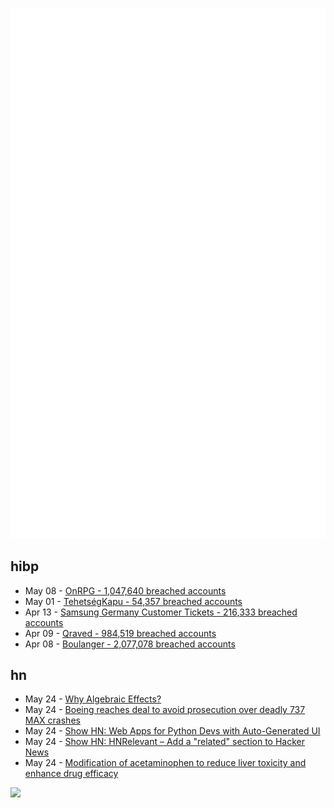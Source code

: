 ![Metrics](https://raw.githubusercontent.com/phixion/phixion/master/metrics.svg)

## hibp

<!--
for https://github.com/phixion/phixion/blob/main/.github/workflows/feeds.yml
-->
<!--START_SECTION:haveibeenpwnd-->
- May 08 - [OnRPG - 1,047,640 breached accounts](https://haveibeenpwned.com/PwnedWebsites#OnRPG)
- May 01 - [TehetségKapu - 54,357 breached accounts](https://haveibeenpwned.com/PwnedWebsites#TehetsegKapu)
- Apr 13 - [Samsung Germany Customer Tickets - 216,333 breached accounts](https://haveibeenpwned.com/PwnedWebsites#SamsungGermany)
- Apr 09 - [Qraved - 984,519 breached accounts](https://haveibeenpwned.com/PwnedWebsites#Qraved)
- Apr 08 - [Boulanger - 2,077,078 breached accounts](https://haveibeenpwned.com/PwnedWebsites#Boulanger)
<!--END_SECTION:haveibeenpwnd-->

## hn

<!--
for https://github.com/phixion/phixion/blob/main/.github/workflows/feeds.yml
-->
<!--START_SECTION:hn-->
- May 24 - [Why Algebraic Effects?](https://antelang.org/blog/why_effects/)
- May 24 - [Boeing reaches deal to avoid prosecution over deadly 737 MAX crashes](https://www.cnbc.com/2025/05/23/boeing-737-max-crashes-doj.html)
- May 24 - [Show HN: Web Apps for Python Devs with Auto-Generated UI](https://davia.ai/)
- May 24 - [Show HN: HNRelevant – Add a "related" section to Hacker News](https://github.com/imdj/HNRelevant)
- May 24 - [Modification of acetaminophen to reduce liver toxicity and enhance drug efficacy](https://www.societyforscience.org/regeneron-sts/2025-student-finalists/chloe-lee/)
<!--END_SECTION:hn-->

<!--
for https://yhype.me
-->
![](https://hit.yhype.me/github/profile?user_id=13013670)
